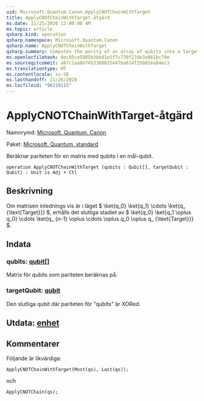 ```yaml
---
uid: Microsoft.Quantum.Canon.ApplyCNOTChainWithTarget
title: ApplyCNOTChainWithTarget-åtgärd
ms.date: 11/25/2020 12:00:00 AM
ms.topic: article
qsharp.kind: operation
qsharp.namespace: Microsoft.Quantum.Canon
qsharp.name: ApplyCNOTChainWithTarget
qsharp.summary: Computes the parity of an array of qubits into a target qubit.
ms.openlocfilehash: 8ec85ce5805b3bbd1e1f7c739f27de3a861bc79e
ms.sourcegitcommit: a87c1aa8e7453360025e47ba614f25b02ea84ec3
ms.translationtype: MT
ms.contentlocale: sv-SE
ms.lasthandoff: 11/26/2020
ms.locfileid: "96219115"
---
```

# <a name="applycnotchainwithtarget-operation"></a>ApplyCNOTChainWithTarget-åtgärd

Namnrymd: [Microsoft. Quantum. Canon](xref:Microsoft.Quantum.Canon)

Paket: [Microsoft. Quantum. standard](https://nuget.org/packages/Microsoft.Quantum.Standard)


Beräknar pariteten för en matris med qubits i en mål-qubit.

```qsharp
operation ApplyCNOTChainWithTarget (qubits : Qubit[], targetQubit : Qubit) : Unit is Adj + Ctl
```


## <a name="description"></a>Beskrivning

Om matrisen inlednings vis är i läget $ \ket{q_0} \ket{q_1} \cdots \ket{q_ {\text{Target}}} $, erhålls det slutliga stadiet av $ \ket{q_0} \ket{q_1 \oplus q_0} \cdots \ket{q_ {n-1} \oplus \cdots \oplus q_0 \oplus q_ {\text{Target}}} $.

## <a name="input"></a>Indata

### <a name="qubits--qubit"></a>qubits: [qubit](xref:microsoft.quantum.lang-ref.qubit)[]

Matris för qubits som pariteten beräknas på.


### <a name="targetqubit--qubit"></a>targetQubit: [qubit](xref:microsoft.quantum.lang-ref.qubit)

Den slutliga qubit där pariteten för "qubits" är XORed.



## <a name="output--unit"></a>Utdata: [enhet](xref:microsoft.quantum.lang-ref.unit)



## <a name="remarks"></a>Kommentarer

Följande är likvärdiga:

```qsharp
ApplyCNOTChainWithTarget(Most(qs), Last(qs));
```

och

```qsharp
ApplyCNOTChain(qs);
```